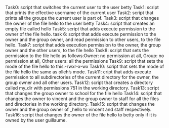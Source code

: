Task0: script that switches the current user to the user betty
Task1: script that prints the effective username of the current user
Task2: script that prints all the groups the current user is part of.
Task3: script that changes the owner of the file hello to the user betty
Task4: script that creates an empty file called hello
Task5: script that adds execute permission to the owner of the file hello.
task 6: script that adds execute permission to the owner and the group owner, and read permission to other users, to the file hello.
Task7: script that adds execution permission to the owner, the group owner and the other users, to the file hello
Task8: script that sets the permission to the file hello as follows:Owner: no permission at all, Group: no permission at all, Other users: all the permissions
Task9: script that sets the mode of the file hello to this:-rwxr-x-wx
Task10: script that sets the mode of the file hello the same as olleh’s mode.
Task11: cript that adds execute permission to all subdirectories of the current directory for the owner, the group owner and all other users.
Task12: script that creates a directory called my_dir with permissions 751 in the working directory.
Task13:  script that changes the group owner to school for the file hello
Task14: script that changes the owner to vincent and the group owner to staff for all the files and directories in the working directory.
Task15: script that changes the owner and the group owner of _hello to vincent and staff respectively.
Task16: script that changes the owner of the file hello to betty only if it is owned by the user guillaume.
